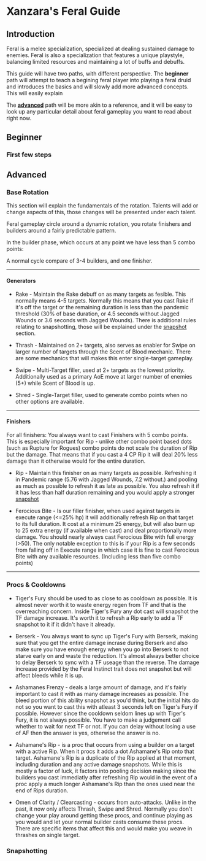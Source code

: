 # Xanzara's Feral Guide
## Introduction
Feral is a melee specialization, specialized at dealing sustained damage to enemies. Feral is also a specialization that features a unique playstyle, balancing limited resources and maintaining a lot of buffs and debuffs.

This guide will have two paths, with different perspective. The **beginner** path will attempt to teach a begining feral player into playing a feral druid and introduces the basics and will slowly add more advanced concepts. This will easily explain 

The [**advanced**](./guide/#advanced) path will be more akin to a reference, and it will be easy to look up any particular detail about feral gameplay you want to read about right now.

## Beginner
### First few steps



## Advanced
### Base Rotation
This section will explain the fundamentals of the rotation. Talents will add or change aspects of this, those changes will be presented under each talent.

Feral gameplay circle around a dynamic rotation, you rotate finishers and builders around a fairly predictable pattern.

In the builder phase, which occurs at any point we have less than 5 combo points:

A normal cycle compare of 3-4 builders, and one finisher.

---
#### Generators

* Rake - Maintain the Rake debuff on as many targets as fesible. This normally means 4-5 targets. Normally this means that you cast Rake if it's off the target or the remaining duration is less than the pandemic threshold (30% of base duration, or 4.5 seconds without Jagged Wounds or 3.6 seconds with Jagged Wounds). There is additional rules relating to snapshotting, those will be explained under the [snapshot](./guide/#snapshotting) section.

* Thrash - Maintained on 2+ targets, also serves as enabler for Swipe on larger number of targets through the Scent of Blood mechanic. There are some mechanics that will makes this enter single-target gameplay.

* Swipe - Multi-Target filler, used at 2+ targets as the lowest priority. Additionally used as a primary AoE move at larger number of enemies (5+) while Scent of Blood is up.

* Shred - Single-Target filler, used to generate combo points when no other options are available.

---
#### Finishers

For all finishers: You always want to cast Finishers with 5 combo points. This is especially important for Rip - unlike other combo point based dots (such as Rupture for Rogues) combo points do not scale the duration of Rip but the damage. That means that if you cast a 4 CP Rip it will deal 20% less damage than it otherwise would for the entire duration.

* Rip - Maintain this finisher on as many targets as possible. Refreshing it in Pandemic range (5.76 with Jagged Wounds, 7.2 without.) and pooling as much as possible to refresh it as late as possible. You also refresh it if it has less than half duration remaining and you would apply a stronger [snapshot](./guide/#snapshotting)

* Ferocious Bite - Is our filler finisher, when used against targets in execute range (<=25% hp) it will additionally refresh Rip on that target to its full duration. It cost at a minimum 25 energy, but will also burn up to 25 extra energy (if available when cast) and deal proportionally more damage. You should nearly always cast Ferocious Bite with full energy (>50). The only notable exception to this is if your Rip is a few seconds from falling off in Execute range in which case it is fine to cast Ferocious Bite with any available resources. (Including less than five combo points)

---
### Procs & Cooldowns

* Tiger's Fury should be used to as close to as cooldown as possible. It is almost never worth it to waste energy regen from TF and that is the overreaching concern. Inside Tiger's Fury any dot cast will snapshot the TF damage increase. It's worth it to refresh a Rip early to add a TF snapshot to it if it didn't have it already.

* Berserk - You always want to sync up Tiger's Fury with Berserk, making sure that you get the entire damage incrase during Berserk and also make sure you have enough energy when you go into Berserk to not starve early on and waste the reduction. It's almost always better choice to delay Berserk to sync with a TF useage than the reverse. The damage increase provided by the Feral Instinct trait does not snapshot but will affect bleeds while it is up.

* Ashamanes Frenzy - deals a large amount of damage, and it's fairly important to cast it with as many damage increases as possible. The bleed portion of this ability snapshot as you'd think, but the initial hits do not so you want to cast this with atleast 3 seconds left on Tiger's Fury if possible. However since the cooldown seldom lines up with Tiger's Fury, it is not always possible. You have to make a judgement call whether to wait for next TF or not. If you can delay without losing a use of AF then the answer is yes, otherwise the answer is no.

* Ashamane's Rip - is a proc that occurs from using a builder on a target with a active Rip. When it procs it adds a dot Ashamane's Rip onto that target. Ashamane's Rip is a duplicate of the Rip applied at that moment, including duration and any active damage snapshots. While this is mostly a factor of luck, it factors into pooling decision making since the builders you cast immediatly after refreshing Rip would in the event of a proc apply a much longer Ashamane's Rip than the ones used near the end of Rips duration.

* Omen of Clarity / Clearcasting - occurs from auto-attacks. Unlike in the past, it now only affects Thrash, Swipe and Shred. Normally you don't change your play around getting these procs, and continue playing as you would and let your normal builder casts consume these procs. There are specific items that affect this and would make you weave in thrashes on single target.

### Snapshotting



